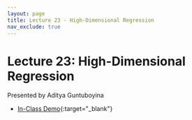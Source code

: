 ```yaml
---
layout: page
title: Lecture 23 - High-Dimensional Regression
nav_exclude: true
---
```


# Lecture 23: High-Dimensional Regression

Presented by Aditya Guntuboyina


- [In-Class Demo](https://data102.datahub.berkeley.edu/hub/user-redirect/git-pull?repo=https%3A%2F%2Fgithub.com%2Fds-102%2Ffa23-materials&urlpath=tree%2Ffa23-materials%2Flecture%2Flecture23%2FLectureTWENTYTHREEData102Fall2023.ipynb&branch=main){:target="_blank"}

